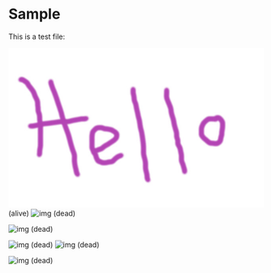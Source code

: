 # Sample

This is a test file:

![img](hello.jpg) (alive)
![img](goodbye.jpg) (dead)

<!-- markdown-link-check-disable -->

![img](goodbye.jpg) (dead)

<!-- markdown-link-check-enable -->
<!-- markdown-link-check-disable-next-line -->

![img](goodbye.jpg) (dead)
![img](goodbye.jpg) (dead) <!-- markdown-link-check-disable-line -->

<!-- markdown-link-check-disable -->

![img](goodbye.jpg) (dead)
